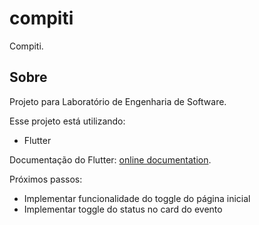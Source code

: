 # compiti

Compiti.

## Sobre

Projeto para Laboratório de Engenharia de Software.

Esse projeto está utilizando:

- Flutter

Documentação do Flutter:
[online documentation](https://flutter.dev/docs).

Próximos passos:

- Implementar funcionalidade do toggle do página inicial
- Implementar toggle do status no card do evento